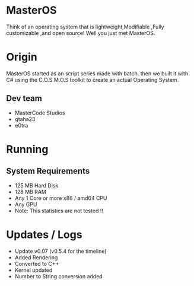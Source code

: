# MasterOS
Think of an operating system that is lightweight,Modifiable ,Fully customizable ,and open source!
Well you just met MasterOS.

# Origin
MasterOS started as an script series made with batch. 
then we built it with C# using the C.O.S.M.O.S toolkit to create an actual Operating System.

## Dev team
- MasterCode Studios
- gtaha23
- e0tra

# Running

## System Requirements
- 125 MB Hard Disk
- 128 MB RAM
- Any 1 Core or more x86 / amd64 CPU
- Any GPU
- Note: This statistics are not tested !!

# Updates / Logs
- Update v0.07 (v0.5.4 for the timeline)
- Added Rendering
- Converted to C++
- Kernel updated
- Number to String conversion added
